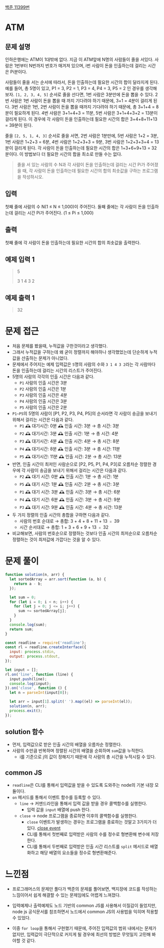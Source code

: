 [백준 11399번](https://www.acmicpc.net/problem/11399)

# ATM

## 문제 설명

인하은행에는 ATM이 1대밖에 없다. 지금 이 ATM앞에 N명의 사람들이 줄을 서있다. 사람은 1번부터 N번까지 번호가 매겨져 있으며, i번 사람이 돈을 인출하는데 걸리는 시간은 Pi분이다.

사람들이 줄을 서는 순서에 따라서, 돈을 인출하는데 필요한 시간의 합이 달라지게 된다. 예를 들어, 총 5명이 있고, P1 = 3, P2 = 1, P3 = 4, P4 = 3, P5 = 2 인 경우를 생각해보자. `[1, 2, 3, 4, 5]` 순서로 줄을 선다면, 1번 사람은 3분만에 돈을 뽑을 수 있다. 2번 사람은 1번 사람이 돈을 뽑을 때 까지 기다려야 하기 때문에, 3+1 = 4분이 걸리게 된다. 3번 사람은 1번, 2번 사람이 돈을 뽑을 때까지 기다려야 하기 때문에, 총 3+1+4 = 8분이 필요하게 된다. 4번 사람은 3+1+4+3 = 11분, 5번 사람은 3+1+4+3+2 = 13분이 걸리게 된다. 이 경우에 각 사람이 돈을 인출하는데 필요한 시간의 합은 3+4+8+11+13 = 39분이 된다.

줄을 `[2, 5, 1, 4, 3]` 순서로 줄을 서면, 2번 사람은 1분만에, 5번 사람은 1+2 = 3분, 1번 사람은 1+2+3 = 6분, 4번 사람은 1+2+3+3 = 9분, 3번 사람은 1+2+3+3+4 = 13분이 걸리게 된다. 각 사람이 돈을 인출하는데 필요한 시간의 합은 1+3+6+9+13 = 32분이다. 이 방법보다 더 필요한 시간의 합을 최소로 만들 수는 없다.

> 줄을 서 있는 사람의 수 N과 각 사람이 돈을 인출하는데 걸리는 시간 Pi가 주어졌을 때, 각 사람이 돈을 인출하는데 필요한 시간의 합의 최솟값을 구하는 프로그램을 작성하시오.

## 입력

첫째 줄에 사람의 수 N(1 ≤ N ≤ 1,000)이 주어진다. 둘째 줄에는 각 사람이 돈을 인출하는데 걸리는 시간 Pi가 주어진다. (1 ≤ Pi ≤ 1,000)

## 출력

첫째 줄에 각 사람이 돈을 인출하는데 필요한 시간의 합의 최솟값을 출력한다.

## 예제 입력 1

> 5
>
> 3 1 4 3 2

## 예제 출력 1

> 32

# 문제 접근

- 처음 문제를 봤을때, 누적값을 구한것이라고 생각했다.
- 그래서 누적값을 구하는데 왜 굳이 정렬까지 해야하나 생각했었는데 단순하게 누적값을 산출하는 문제가 아니었다.
- 문제에서 주어지는 예제 입력값은 `5`명의 사람의 수와 `3 1 4 3 2`라는 각 사람마다 돈을 인출하는데 걸리는 시간의 리스트가 주어진다.
- 5명의 사람의 각각의 인출 시간은 다음과 같다.
  - `P1` 사람의 인출 시간은 3분
  - `P2` 사람의 인출 시간은 1분
  - `P3` 사람의 인출 시간은 4분
  - `P4` 사람의 인출 시간은 3분
  - `P5` 사람의 인출 시간은 2분
- `P1~P5`의 5명의 사람이 [P1, P2, P3, P4, P5]의 순서라면 각 사람이 송금을 보내기 위해서 걸리는 시간은 다음과 같다.
  - `P1` 🕰 대기시간: 0분 🕰 인출 시간: 3분 → 총 시간: 3분
  - `P2` 🕰 대기시간: 3분 🕰 인출 시간: 1분 → 총 시간: 4분
  - `P3` 🕰 대기시간: 4분 🕰 인출 시간: 4분 → 총 시간: 8분
  - `P4` 🕰 대기시간: 8분 🕰 인출 시간: 3분 → 총 시간: 11분
  - `P5` 🕰 대기시간: 11분 🕰 인출 시간: 2분 → 총 시간: 13분
- 반면, 인출 시간이 최저인 사람순으로 [P2, P5, P1, P4, P3]로 오름차순 정렬한 경우에 각 사람이 송금을 보내기 위해서 걸리는 시간은 다음과 같다.
  - `P2` 🕰 대기 시간: 0분 🕰 인출 시간: 1분 → 총 시간: 1분
  - `P5` 🕰 대기 시간: 1분 🕰 인출 시간: 2분 → 총 시간: 3분
  - `P1` 🕰 대기 시간: 3분 🕰 인출 시간: 3분 → 총 시간: 6분
  - `P4` 🕰 대기 시간: 6분 🕰 인출 시간: 3분 → 총 시간: 9분
  - `P3` 🕰 대기 시간: 9분 🕰 인출 시간: 4분 → 총 시간: 13분
- 두 가지 정렬의 인출 시간의 총합을 구하면 다음과 같다.
  - 사람의 번호 순대로 → 총합: 3 + 4 + 8 + 11 + 13 ﹦ 39
  - 시간 순서대로 → 총합: 1 + 3 + 6 + 9 + 13 ﹦ 32
- 비교해보면, 사람의 번호순으로 정렬하는 것보다 인출 시간의 최저순으로 오름차순 정렬하는 것이 최저값에 가깝다는 것을 알 수 있다.

# 문제 풀이

```js
function solution(n, arr) {
  let sortedArray = arr.sort(function (a, b) {
    return a - b;
  });

  let sum = 0;
  for (let i = 0; i < n; i++) {
    for (let j = 0; j <= i; j++) {
      sum += sortedArray[j];
    }
  }
  console.log(sum);
  return sum;
}

const readline = require('readline');
const rl = readline.createInterface({
  input: process.stdin,
  output: process.stdout,
});

let input = [];
rl.on('line', function (line) {
  input.push(line);
  console.log(input);
}).on('close', function () {
  let n = parseInt(input[0]);

  let arr = input[1].split(' ').map((el) => parseInt(el));
  solution(n, arr);
  process.exit();
});
```

## solution 함수

- 먼저, 입력값으로 받은 인출 시간의 배열을 오름차순 정렬한다.
- 사람의 수만큼 반복하며 정렬된 시간의 배열을 순회하며 `sum`값을 누적한다.
  - i를 기준으로 j의 값이 정해지기 때문에 각 사람의 총 시간을 누적시킬 수 있다.

## common JS

- `readline`은 CLI를 통해서 입력값을 받을 수 있도록 도와주는 node의 기본 내장 모듈이다.
- `on` 메서드를 통해서 이벤트 함수를 등록할 수 있다.
  - `line` → 커맨드라인을 통해서 입력 값을 받을 경우 콜백함수를 실행한다.
    - 입력 값을 `input` 배열에 push 한다.
  - `close` → node 프로그램을 종료하면 이후의 콜백함수를 실행한다.
    - `close` 이벤트가 발생하는 경우는 프로그램을 종료하는 것말고 3가지가 더 있다. [close event](https://nodejs.org/dist/latest-v14.x/docs/api/readline.html#readline_event_close)
    - CLI를 통해서 첫번째로 입력받은 사람의 수를 정수로 형변환해 변수에 저장한다.
    - CLI를 통해서 두번째로 입력받은 인출 시간 리스트를 `split` 메서드로 배열화하고 해당 배열의 요소들을 정수로 형변환해준다.

# 느낀점

- 프로그래머스의 문제만 풀다가 백준의 문제를 풀어보면, 백지장에 코드를 작성하는 느낌이어서 쉽게 해결할 수 있는 문제임에도 어렵게 느껴졌다.

- 입력예제나 출력예제도 노드 기반의 common JS를 사용해서 이질감이 들었지만, node js 공식문서를 참조하면서 노드에서 common JS의 사용법을 익히며 적용할 수 있었다.

- 이중 `for loop`을 통해서 구현했기 때문에, 주어진 입력값의 범위 내에서는 문제가 없지만, 입력값이 극단적으로 커지게 될 경우에 최선의 방법은 무엇일지 고민해 봐야할 것 같다.
